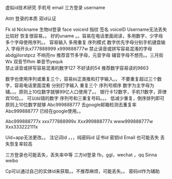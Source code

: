 虚拟id技术研究  手机号 email 三方登录 username


Atitt 登录的本质 双id认证


Fk id
Nickname
生物id登录 face voiceid 指纹 签名
voiceID
Username无法丢失比较好  恢复很容易。。
好的uname  。。容易在电话里面阅读，多用数字，少字母
多个字母使用序列。。
容易输入 多用重复 序列模式   数字优先字母分别手机键盘输入
字母开头x777888999    x999888777w
禁止读音或拼写容易混淆的字母abdgjilorstpcz 不响亮nv
推荐音节多字母，元音字母 辅音字母不想亮。。三月街Wx  双音节fhm  单音节yequk   
禁止读音或拼写容易混淆的数字127  不好读的54
推荐数字容易读的9863   


数字也使用序列或重复三个，容易纠正类推和打字输入。。
不要重复超过三个数字，容易电话里面混肴
分别打字输入 重复三个 序列号顺序 数字为主字母为辅。。。原则上10位数字就够99亿人口使用了。。   银行卡12数字，手机11数字，菲律宾10位。。
可以纠错的数字 序列号和三重复号码。。。
低减少重复，倒序排列即可  原则上10位数字就够
Abc999888777   去google邮箱检测去重复率
Abc999888777   已经在google使用。。

Abc999888777x
xxx777888999x
Xxx999888777x
www999888777w
Xxx333222111x



Uid+app无法更改。。
注记词id  ，，，纯密码id
证书id  密钥id
Email 也可能丢失 丢失恢复率较高



三方登录也可能丢失，丢失率中等
三方id登录 fb，ggl，wechat ，qq
Sinna weibo

Cp可以通过自己的实体id来获取。。不推荐麻烦，可能丢失。。
密码id作为辅助

